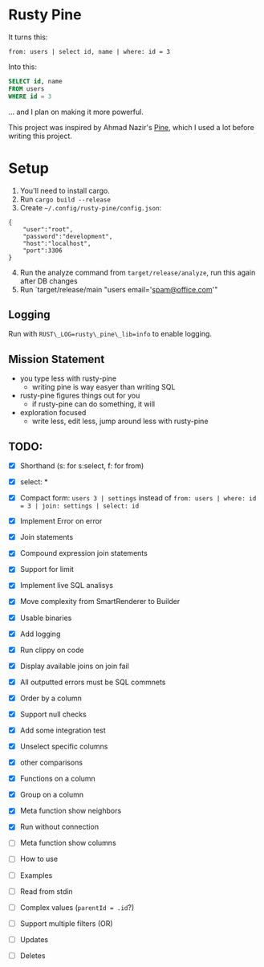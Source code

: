 Rusty Pine
==========

It turns this:
```
from: users | select id, name | where: id = 3
```
Into this:
```sql
SELECT id, name
FROM users
WHERE id = 3
```

... and I plan on making it more powerful.

This project was inspired by Ahmad Nazir's [Pine], which I used a lot before writing this project.


Setup
=====

1. You'll need to install cargo.
2. Run `cargo build --release`
3. Create `~/.config/rusty-pine/config.json`:
```
{
    "user":"root",
    "password":"development",
    "host":"localhost",
    "port":3306
}
```
4. Run the analyze command from `target/release/analyze`, run this again after DB changes
5. Run `target/release/main "users email='spam@office.com'"


Logging
-------
Run with `RUST\_LOG=rusty\_pine\_lib=info` to enable logging.


Mission Statement
-----------------

* you type less with rusty-pine
    - writing pine is way easyer than writing SQL
* rusty-pine figures things out for you
    - if rusty-pine can do something, it will
* exploration focused
    - write less, edit less, jump around less with rusty-pine



TODO:
-----
- [x] Shorthand (s: for s:select, f: for from)
- [x] select: *
- [x] Compact form:
    `users 3 | settings` instead of `from: users | where: id = 3 | join: settings | select: id`
- [x] Implement Error on error
- [x] Join statements
- [x] Compound expression join statements
- [x] Support for limit
- [x] Implement live SQL analisys
- [x] Move complexity from SmartRenderer to Builder
- [x] Usable binaries
- [x] Add logging
- [x] Run clippy on code
- [x] Display available joins on join fail
- [x] All outputted errors must be SQL commnets
- [x] Order by a column
- [x] Support null checks
- [x] Add some integration test
- [x] Unselect specific columns
- [x] other comparisons
- [x] Functions on a column
- [x] Group on a column
- [x] Meta function show neighbors
- [x] Run without connection
- [ ] Meta function show columns
- [ ] How to use
- [ ] Examples
- [ ] Read from stdin
- [ ] Complex values (`parentId = .id`?)
- [ ] Support multiple filters (OR)
- [ ] Updates
- [ ] Deletes


[Pine]: https://github.com/ahmadnazir/pine
